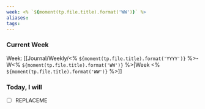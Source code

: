 ```yaml
---
week: <% `${moment(tp.file.title).format('WW')}` %>
aliases:
tags:
---
```


### Current Week

Week: [[Journal/Weekly/<% `${moment(tp.file.title).format('YYYY')}` %>-W<% `${moment(tp.file.title).format('WW')}` %>|Week <% `${moment(tp.file.title).format('WW')}` %>]]

### Today, I will

- [ ] REPLACEME
